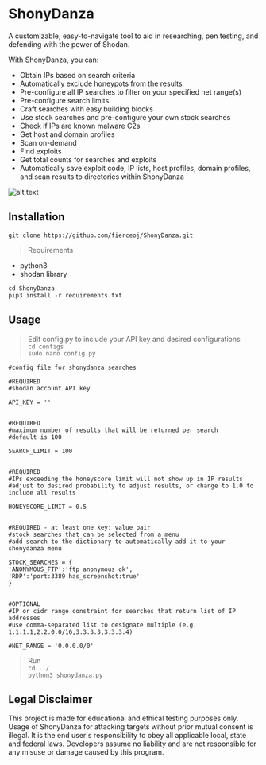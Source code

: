 # ShonyDanza
A customizable, easy-to-navigate tool to aid in researching, pen testing, and defending with the power of Shodan. 

With ShonyDanza, you can:
- Obtain IPs based on search criteria
- Automatically exclude honeypots from the results
- Pre-configure all IP searches to filter on your specified net range(s)
- Pre-configure search limits
- Craft searches with easy building blocks
- Use stock searches and pre-configure your own stock searches
- Check if IPs are known malware C2s
- Get host and domain profiles
- Scan on-demand 
- Find exploits
- Get total counts for searches and exploits
- Automatically save exploit code, IP lists, host profiles, domain profiles, and scan results to directories within ShonyDanza

![alt text](../img/run_shonydanza.png)

## Installation
`git clone https://github.com/fierceoj/ShonyDanza.git`</br>

> Requirements
- python3
- shodan library

`cd ShonyDanza`</br>
`pip3 install -r requirements.txt`

## Usage
> Edit config.py to include your API key and desired configurations</br>
`cd configs`</br>
`sudo nano config.py`</br>

```
#config file for shonydanza searches

#REQUIRED
#shodan account API key

API_KEY = ''


#REQUIRED
#maximum number of results that will be returned per search
#default is 100

SEARCH_LIMIT = 100


#REQUIRED
#IPs exceeding the honeyscore limit will not show up in IP results
#adjust to desired probability to adjust results, or change to 1.0 to include all results

HONEYSCORE_LIMIT = 0.5


#REQUIRED - at least one key: value pair
#stock searches that can be selected from a menu
#add search to the dictionary to automatically add it to your shonydanza menu

STOCK_SEARCHES = {
'ANONYMOUS_FTP':'ftp anonymous ok',
'RDP':'port:3389 has_screenshot:true'
}


#OPTIONAL
#IP or cidr range constraint for searches that return list of IP addresses
#use comma-separated list to designate multiple (e.g. 1.1.1.1,2.2.0.0/16,3.3.3.3,3.3.3.4) 

#NET_RANGE = '0.0.0.0/0'
```

> Run </br>
`cd ../`</br>
`python3 shonydanza.py`

## Legal Disclaimer
This project is made for educational and ethical testing purposes only. Usage of ShonyDanza for attacking targets without prior mutual consent is illegal. It is the end user's responsibility to obey all applicable local, state and federal laws. Developers assume no liability and are not responsible for any misuse or damage caused by this program.

